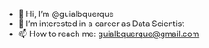 - 👋 Hi, I’m @guialbquerque 
- 👀 I’m interested in a career as Data Scientist 
- 📫 How to reach me: guialbquerque@gmail.com 

<!---
guialbquerque/guialbquerque is a ✨ special ✨ repository because its `README.md` (this file) appears on your GitHub profile.
You can click the Preview link to take a look at your changes.
--->
